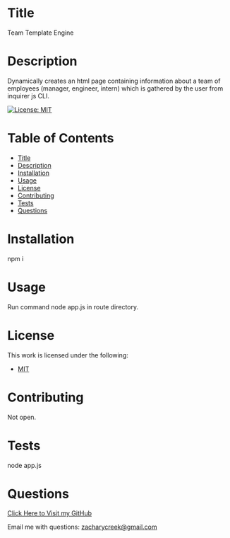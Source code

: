 
# Title
Team Template Engine

# Description
Dynamically creates an html page containing information about a team of employees (manager, engineer, intern) which is gathered by the user from inquirer js CLI.

 [![License: MIT](https://img.shields.io/badge/License-MIT-yellow.svg)](https://opensource.org/licenses/MIT) 
# Table of Contents
* [Title](#Title)
* [Description](#Description)
* [Installation](#Installation)
* [Usage](#Usage)
* [License](#License)
* [Contributing](#Contributing)
* [Tests](#Tests)
* [Questions](#Questions)

# Installation
npm i

# Usage
Run command node app.js in route directory.

# License
This work is licensed under the following:
* [MIT](https://opensource.org/licenses/MIT)

# Contributing
Not open.

# Tests
node app.js

# Questions

[Click Here to Visit my GitHub](https://github.com/vivid-green)

Email me with questions: zacharycreek@gmail.com
